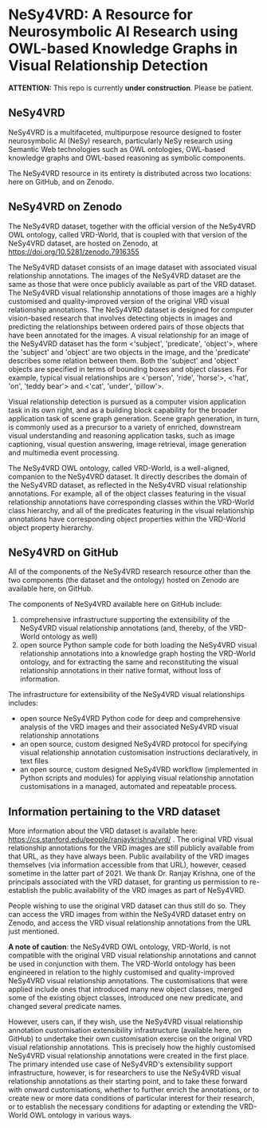 # NeSy4VRD: A Resource for Neurosymbolic AI Research using OWL-based Knowledge Graphs in Visual Relationship Detection

**ATTENTION:** This repo is currently **under construction**. Please be patient.

## NeSy4VRD

NeSy4VRD is a multifaceted, multipurpose resource designed to foster neurosymbolic AI (NeSy) research, particularly NeSy research using Semantic Web technologies such as OWL ontologies, OWL-based knowledge graphs and OWL-based reasoning as symbolic components.

The NeSy4VRD resource in its entirety is distributed across two locations: here on GitHub, and on Zenodo.

## NeSy4VRD on Zenodo

The NeSy4VRD dataset, together with the official version of the NeSy4VRD OWL ontology, called VRD-World, that is coupled with that version of the NeSy4VRD dataset, are hosted on Zenodo, at
https://doi.org/10.5281/zenodo.7916355

The NeSy4VRD dataset consists of an image dataset with associated visual relationship annotations. The images of the NeSy4VRD dataset are the same as those that were once publicly available as part of the VRD dataset. The NeSy4VRD visual relationship annotations of those images are a highly customised and quality-improved version of the original VRD visual relationship annotations.  The NeSy4VRD dataset is designed for computer vision-based research that involves detecting objects in images and predicting the relationships between ordered pairs of those objects that have been annotated for the images.  A visual relationship for an image of the NeSy4VRD dataset has the form <'subject', 'predicate', 'object'>, where the 'subject' and 'object' are two objects in the image, and the 'predicate' describes some relation between them.  Both the 'subject' and 'object' objects are specified in terms of bounding boxes and object classes.  For example, typical visual relationships are <'person', 'ride', 'horse'>, <'hat', 'on', 'teddy bear'> and <'cat', 'under', 'pillow'>.

Visual relationship detection is pursued as a computer vision application task in its own right, and as a building block capability for the broader application task of scene graph generation.  Scene graph generation, in turn, is commonly used as a precursor to a variety of enriched, downstream visual understanding and reasoning application tasks, such as image captioning, visual question answering, image retrieval, image generation and multimedia event processing.

The NeSy4VRD OWL ontology, called VRD-World, is a well-aligned, companion to the NeSy4VRD dataset. It directly describes the domain of the NeSy4VRD dataset, as reflected in the NeSy4VRD visual relationship annotations.  For example, all of the object classes featuring in the visual relationship annotations have corresponding classes within the VRD-World class hierarchy, and all of the predicates featuring in the visual relationship annotations have corresponding object properties within the VRD-World object property hierarchy.

## NeSy4VRD on GitHub

All of the components of the NeSy4VRD research resource other than the two components (the dataset and the ontology) hosted on Zenodo are available here, on GitHub.

The components of NeSy4VRD available here on GitHub include:
1. comprehensive infrastructure supporting the extensibility of the NeSy4VRD visual relationship annotations (and, thereby, of the VRD-World ontology as well)
2. open source Python sample code for both loading the NeSy4VRD visual relationship annotations into a knowledge graph hosting the VRD-World ontology, and for extracting the same and reconstituting the visual relationship annotations in their native format, without loss of information.

The infrastructure for extensibility of the NeSy4VRD visual relationships includes:
* open source NeSy4VRD Python code for deep and comprehensive analysis of the VRD images and their associated NeSy4VRD visual relationship annotations
* an open source, custom designed NeSy4VRD protocol for specifying visual relationship annotation customisation instructions declaratively, in text files
* an open source, custom designed NeSy4VRD workflow (implemented in Python scripts and modules) for applying visual relationship annotation customisations in a managed, automated and repeatable process.

## Information pertaining to the VRD dataset

More information about the VRD dataset is available here: https://cs.stanford.edu/people/ranjaykrishna/vrd/ . The original VRD visual relationship annotations for the VRD images are still publicly available from that URL, as they have always been.  Public availability of the VRD images themselves (via information accessible from that URL), however, ceased sometime in the latter part of 2021.  We thank Dr. Ranjay Krishna, one of the principals associated with the VRD dataset, for granting us permission to re-establish the public availability of the VRD images as part of NeSy4VRD.

People wishing to use the original VRD dataset can thus still do so. They can access the VRD images from within the NeSy4VRD dataset entry on Zenodo, and access the VRD visual relationship annotations from the URL just mentioned.

**A note of caution**: the NeSy4VRD OWL ontology, VRD-World, is not compatible with the original VRD visual relationship annotations and cannot be used in conjunction with them.  The VRD-World ontology has been engineered in relation to the highly customised and quality-improved NeSy4VRD visual relationship annotations. The customisations that were applied include ones that introduced many new object classes, merged some of the existing object classes, introduced one new predicate, and changed several predicate names.

However, users can, if they wish, use the NeSy4VRD visual relationship annotation customisation extensibility infrastructure (available here, on GitHub) to undertake their own customisation exercise on the original VRD visual relationship annotations. This is precisely how the highly customised NeSy4VRD visual relationship annotations were created in the first place. The primary intended use case of NeSy4VRD's extensibility support infrastructure, however, is for researchers to use the NeSy4VRD visual relationship annotations as their starting point, and to take these forward with onward customisations, whether to further enrich the annotations, or to create new or more data conditions of particular interest for their research, or to establish the necessary conditions for adapting or extending the VRD-World OWL ontology in various ways.



